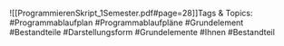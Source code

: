 
![[ProgrammierenSkript_1Semester.pdf#page=28]]Tags & Topics:
   #Programmablaufplan
   #Programmablaufpläne
   #Grundelement
   #Bestandteile
   #Darstellungsform
   #Grundelemente
   #Ihnen
   #Bestandteil